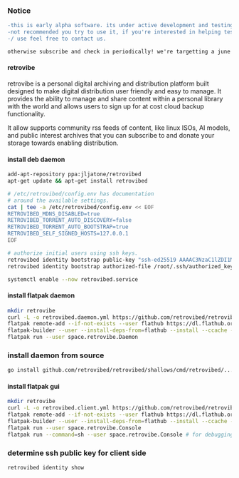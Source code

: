 ### Notice

```diff
-this is early alpha software. its under active development and testing
-not recommended you try to use it, if you're interested in helping test
-/ use feel free to contact us.

otherwise subscribe and check in periodically! we're targetting a june release.
```

#### retrovibe

retrovibe is a personal digital archiving and distribution platform built designed to make digital distribution
user friendly and easy to manage. It provides the ability to manage and share content within a personal library
with the world and allows users to sign up for at cost cloud backup functionality.

It allow supports community rss feeds of content, like linux ISOs, AI models, and public interest archives that you can subscribe
to and donate your storage towards enabling distribution.

#### install deb daemon

```bash
add-apt-repository ppa:jljatone/retrovibed
apt-get update && apt-get install retrovibed

# /etc/retrovibed/config.env has documentation
# around the available settings.
cat | tee -a /etc/retrovibed/config.env << EOF
RETROVIBED_MDNS_DISABLED=true
RETROVIBED_TORRENT_AUTO_DISCOVERY=false
RETROVIBED_TORRENT_AUTO_BOOTSTRAP=true
RETROVIBED_SELF_SIGNED_HOSTS=127.0.0.1
EOF

# authorize initial users using ssh keys.
retrovibed identity bootstrap public-key "ssh-ed25519 AAAAC3NzaC1lZDI1NTE5AAAAIBEdpDo/fUPKK7OUuZ4VM6JeBJmyZ882tQYPBN6nQwIk"
retrovibed identity bootstrap authorized-file /root/.ssh/authorized_keys

systemctl enable --now retrovibed.service
```

#### install flatpak daemon

```bash
mkdir retrovibe
curl -L -o retrovibed.daemon.yml https://github.com/retrovibed/retrovibed/releases/latest/download/flatpak.daemon.yml
flatpak remote-add --if-not-exists --user flathub https://dl.flathub.org/repo/flathub.flatpakrepo
flatpak-builder --user --install-deps-from=flathub --install --ccache --force-clean retrovibe retrovibed.daemon.yml
flatpak run --user space.retrovibe.Daemon
```

### install daemon from source

```bash
go install github.com/retrovibed/retrovibed/shallows/cmd/retrovibed/...
```

#### install flatpak gui

```bash
mkdir retrovibe
curl -L -o retrovibed.client.yml https://github.com/retrovibed/retrovibed/releases/latest/download/flatpak.client.yml
flatpak remote-add --if-not-exists --user flathub https://dl.flathub.org/repo/flathub.flatpakrepo
flatpak-builder --user --install-deps-from=flathub --install --ccache --force-clean retrovibe retrovibed.client.yml
flatpak run --user space.retrovibe.Console
flatpak run --command=sh --user space.retrovibe.Console # for debugging the runtime
```

### determine ssh public key for client side

```bash
retrovibed identity show
```
